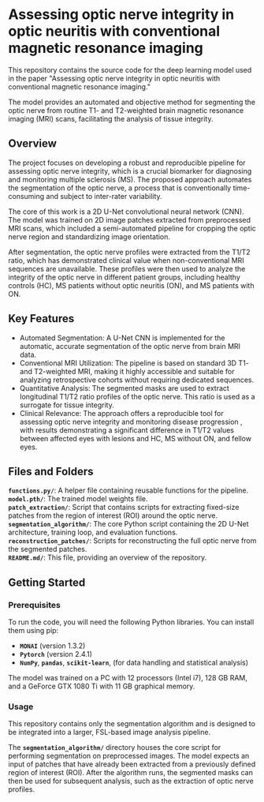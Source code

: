 # Assessing optic nerve integrity in optic neuritis with conventional magnetic resonance imaging
This repository contains the source code for the deep learning model used in the paper "Assessing optic nerve integrity in optic neuritis with conventional magnetic resonance imaging." 

The model provides an automated and objective method for segmenting the optic nerve from routine T1- and T2-weighted brain magnetic resonance imaging (MRI) scans, facilitating the analysis of tissue integrity.

## Overview
The project focuses on developing a robust and reproducible pipeline for assessing optic nerve integrity, which is a crucial biomarker for diagnosing and monitoring multiple sclerosis (MS). The proposed approach automates the segmentation of the optic nerve, a process that is conventionally time-consuming and subject to inter-rater variability.

The core of this work is a 2D U-Net convolutional neural network (CNN). The model was trained on 2D image patches extracted from preprocessed MRI scans, which included a semi-automated pipeline for cropping the optic nerve region and standardizing image orientation.

After segmentation, the optic nerve profiles were extracted from the T1/T2 ratio, which has demonstrated clinical value when non-conventional MRI sequences are unavailable. These profiles were then used to analyze the integrity of the optic nerve in different patient groups, including healthy controls (HC), MS patients without optic neuritis (ON), and MS patients with ON.

## Key Features
* Automated Segmentation: A U-Net CNN is implemented for the automatic, accurate segmentation of the optic nerve from brain MRI data.
* Conventional MRI Utilization: The pipeline is based on standard 3D T1- and T2-weighted MRI, making it highly accessible and suitable for analyzing retrospective cohorts without requiring dedicated sequences.
* Quantitative Analysis: The segmented masks are used to extract longitudinal T1/T2 ratio profiles of the optic nerve. This ratio is used as a surrogate for tissue integrity.
* Clinical Relevance: The approach offers a reproducible tool for assessing optic nerve integrity and monitoring disease progression , with results demonstrating a significant difference in T1/T2 values between affected eyes with lesions and HC, MS without ON, and fellow eyes.

## Files and Folders
**`functions.py/`**: A helper file containing reusable functions for the pipeline.  
**`model.pth/`**: The trained model weights file.  
**`patch_extraction/`**: Script that contains scripts for extracting fixed-size patches from the region of interest (ROI) around the optic nerve.  
**`segmentation_algorithm/`**: The core Python script containing the 2D U-Net architecture, training loop, and evaluation functions.  
**`reconstruction_patches/`**: Scripts for reconstructing the full optic nerve from the segmented patches.  
**`README.md/`**:  This file, providing an overview of the repository.  

## Getting Started
### Prerequisites
To run the code, you will need the following Python libraries. You can install them using pip:

* **`MONAI`** (version 1.3.2) 
* **`Pytorch`** (version 2.4.1) 
* **`NumPy`**, **`pandas`**, **`scikit-learn`**, (for data handling and statistical analysis)

The model was trained on a PC with 12 processors (Intel i7), 128 GB RAM, and a GeForce GTX 1080 Ti with 11 GB graphical memory.
### Usage
This repository contains only the segmentation algorithm and is designed to be integrated into a larger, FSL-based image analysis pipeline.

The **`segmentation_algorithm/`** directory houses the core script for performing segmentation on preprocessed images. The model expects an input of patches that have already been extracted from a previously defined region of interest (ROI). After the algorithm runs, the segmented masks can then be used for subsequent analysis, such as the extraction of optic nerve profiles.
